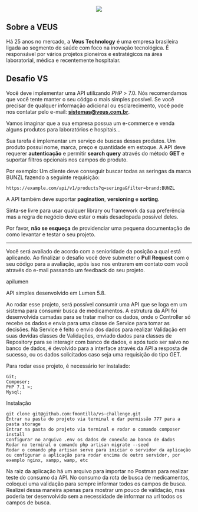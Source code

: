 <p align="center">
    <img src="https://i.imgur.com/2LUR2yy.png">
</p>

## Sobre a VEUS

Há 25 anos no mercado, a **Veus Technology** é uma empresa brasileira ligada ao segmento de saúde com foco na inovação tecnológica. É responsável por vários projetos pioneiros e estratégicos na área laboratorial, médica e recentemente hospitalar.

## Desafio VS

Você deve implementar uma API utilizando *PHP* > 7.0. Nós recomendamos que você tente manter o seu códgo o mais simples possível. Se você precisar de qualquer informação adicional ou esclarecimento, você pode nos contatar pelo e-mail: **sistemas@veus.com.br**.

Vamos imaginar que a sua empresa possua um e-commerce e venda alguns produtos para laboratórios e hospitais...

Sua tarefa é implementar um serviço de buscas desses produtos. Um produto possui nome, marca, preço e quantidade em estoque.
A API deve requerer **autenticação** e permitir __search query__ através do método **GET** e suportar filtros opcionais nos campos do produto.

Por exemplo: Um cliente deve conseguir buscar todas as seringas da marca BUNZL fazendo a seguinte requisição:

`https://example.com/api/v1/products?q=seringa&filter=brand:BUNZL`

A API também deve suportar __pagination__, __versioning__ e __sorting__.

Sinta-se livre para usar qualquer library ou framework da sua preferência mas a regra de negócio deve estar o mais desaclopada possível deles.

Por favor, **não se esqueça** de providenciar uma pequena documentação de como levantar e testar o seu projeto.

---
Você será avaliado de acordo com a senioridade da posição a qual está aplicando. Ao finalizar o desafio você deve submeter o **Pull Request** com o seu código para a avaliação, após isso nos entrarem em contato com você através do e-mail passando um feedback do seu projeto.



apilumen

API simples desenvolvido em Lumen 5.8.

Ao rodar esse projeto, será possível consumir uma API que se loga em um sistema para consumir busca de medicamentos. A estrutura da API foi desenvolvida camadas para se tratar melhor os dados, onde o Controller só recebe os dados e envia para uma classe de Service para tomar as decisões. Na Service é feito o envio dos dados para realizar Validação em suas devidas classes de Validações, enviado dados para classes de Repository para se interagir com banco de dados, e após tudo ser salvo no banco de dados, é devolvido para a interface através da API a resposta de sucesso, ou os dados solicitados caso seja uma requisição do tipo GET.

Para rodar esse projeto, é necessário ter instalado:

    Git;
    Composer;
    PHP 7.1 >;
    Mysql;

Instalação

    git clone git@github.com:fmontilla/vs-challenge.git
    Entrar na pasta do projeto via terminal e dar permissão 777 para a pasta storage
    Entrar na pasta do projeto via terminal e rodar o comando composer install
    Configurar no arquivo .env os dados de conexão ao banco de dados
    Rodar no terminal o comando php artisan migrate --seed
    Rodar o comando php artisan serve para iniciar o servidor da aplicação ou configurar a aplicação para rodar encima de outro servidor, por exemplo nginx, xampp, wamp, etc

Na raiz da aplicação há um arquivo para importar no Postman para realizar teste do consumo da API. No consumo da rota de busca de medicamentos, coloquei uma validação para sempre informar todos os campos de busca. Realizei dessa maneira apenas para mostrar um pouco de validação, mas poderia ter desenvolvido sem a necessidade de informar na url todos os campos de busca.

